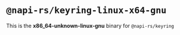 # `@napi-rs/keyring-linux-x64-gnu`

This is the **x86_64-unknown-linux-gnu** binary for `@napi-rs/keyring`
